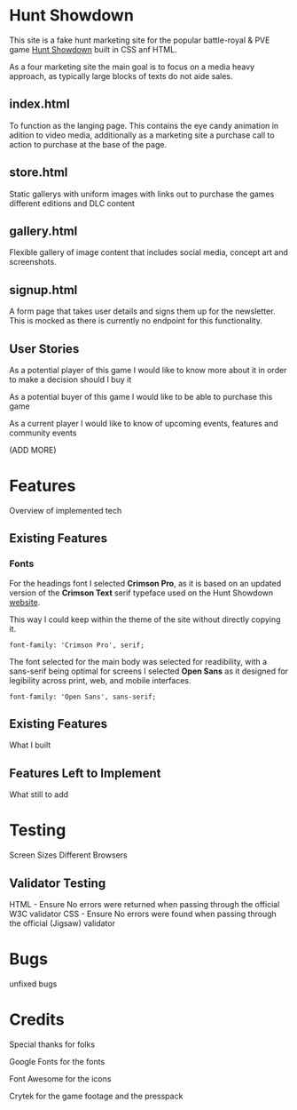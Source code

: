 # Hunt Showdown

This site is a fake hunt marketing site for the popular battle-royal & PVE game [Hunt Showdown](https://www.huntshowdown.com/) built in CSS anf HTML.

As a four marketing site the main goal is to focus on a media heavy approach, as typically large blocks of texts do not aide sales.

## index.html

To function as the langing page. 
This contains the eye candy animation in adition to video media, additionally as a marketing site a purchase call to action to purchase at the base of the page.

## store.html 

Static gallerys with uniform images with links out to purchase the games different editions and DLC content

## gallery.html

Flexible gallery of image content that includes social media, concept art and screenshots.

## signup.html

A form page that takes user details and signs them up for the newsletter. This is mocked as there is currently no endpoint for this functionality.

## User Stories

As a potential player of this game I would like to know more about it in order to make a decision should I buy it

As a potential buyer of this game I would like to be able to purchase this game

As a current player I would like to know of upcoming events, features and community events



(ADD MORE)

# Features
Overview of implemented tech

## Existing Features

### Fonts

For the headings font I selected __Crimson Pro__, as it is based on an updated version of the __Crimson Text__ serif typeface used on the Hunt Showdown [website](https://www.huntshowdown.com/).

This way I could keep within the theme of the site without directly copying it.

```
font-family: 'Crimson Pro', serif;
```

The font selected for the main body was selected for readibility, with a sans-serif being optimal for screens I selected __Open Sans__ as it designed for legibility across print, web, and mobile interfaces.

```
font-family: 'Open Sans', sans-serif;
```

## Existing Features
What I built


## Features Left to Implement
What still to add

# Testing

Screen Sizes
Different Browsers

## Validator Testing

HTML - Ensure No errors were returned when passing through the official W3C validator
CSS - Ensure No errors were found when passing through the official (Jigsaw) validator

# Bugs

unfixed bugs

# Credits

Special thanks for folks

Google Fonts for the fonts

Font Awesome for the icons

Crytek for the game footage and the presspack